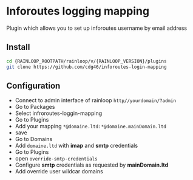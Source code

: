 # Inforoutes logging mapping

Plugin which allows you to set up inforoutes username by email address

## Install

```bash
cd {RAINLOOP_ROOTPATH/rainloop/v/{RAINLOOP_VERSION}/plugins
git clone https://github.com/cdg46/inforoutes-login-mapping
```

## Configuration

 - Connect to admin interface of rainloop
  ```http//yourdomain/?admin```
 - Go to Packages
 - Select infroroutes-loggin-mapping
 - Go to Plugins
 - Add your mapping
  ```*@domaine.ltd:*@domaine.mainDomain.ltd```
 - save
 - Go to Domains
 - Add ```domaine.ltd``` with **imap** and **smtp** credentials
 - Go to Plugins
 - open ```override-smtp-credentials```
 - Configure **smtp** credentials as requested by **mainDomain.ltd**
 - Add override user wildcar domains
